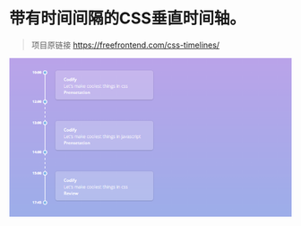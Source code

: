 # 带有时间间隔的CSS垂直时间轴。

> 项目原链接
https://freefrontend.com/css-timelines/

![](/images/css-v-timeline-w-time-intervals-by-frontend-tips.png)